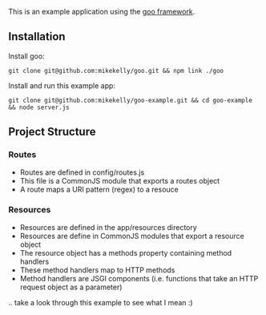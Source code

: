 This is an example application using the [goo framework](https://github.com/mikekelly/goo).

Installation
------------

Install goo:

    git clone git@github.com:mikekelly/goo.git && npm link ./goo

Install and run this example app:

    git clone git@github.com:mikekelly/goo-example.git && cd goo-example && node server.js


Project Structure
-----------------

### Routes ###
- Routes are defined in config/routes.js
- This file is a CommonJS module that exports a routes object
- A route maps a URI pattern (regex) to a resouce

### Resources ###
- Resources are defined in the app/resources directory
- Resources are define in CommonJS modules that export a resource object
- The resource object has a methods property containing method handlers
- These method handlers map to HTTP methods
- Method handlers are JSGI components (i.e. functions that take an HTTP
request object as a parameter)

.. take a look through this example to see what I mean :)
